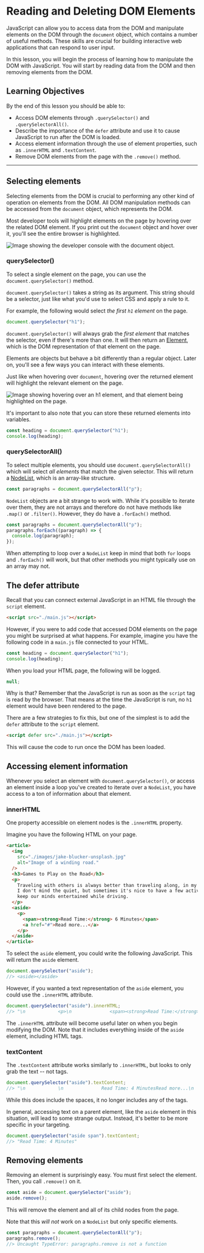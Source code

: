 # Reading and Deleting DOM Elements

JavaScript can allow you to access data from the DOM and manipulate elements on the DOM through the `document` object, which contains a number of useful methods. These skills are crucial for building interactive web applications that can respond to user input.

In this lesson, you will begin the process of learning how to manipulate the DOM with JavaScript. You will start by reading data from the DOM and then removing elements from the DOM.

## Learning Objectives

By the end of this lesson you should be able to:

- Access DOM elements through `.querySelector()` and `.querySelectorAll()`.
- Describe the importance of the `defer` attribute and use it to cause JavaScript to run after the DOM is loaded.
- Access element information through the use of element properties, such as `.innerHTML` and `.textContent`.
- Remove DOM elements from the page with the `.remove()` method.

---

## Selecting elements

Selecting elements from the DOM is crucial to performing any other kind of operation on elements from the DOM. All DOM manipulation methods can be accessed from the `document` object, which represents the DOM.

Most developer tools will highlight elements on the page by hovering over the related DOM element. If you print out the `document` object and hover over it, you'll see the entire browser is highlighted.

![Image showing the developer console with the document object.](./assets/hovering-over-document.png)

### querySelector()

To select a single element on the page, you can use the `document.querySelector()` method.

`document.querySelector()` takes a string as its argument. This string should be a selector, just like what you'd use to select CSS and apply a rule to it.

For example, the following would select _the first `h1` element_ on the page.

```js
document.querySelector("h1");
```

`document.querySelector()` will always grab the _first element_ that matches the selector, even if there's more than one. It will then return an [Element](https://developer.mozilla.org/en-US/docs/Web/API/Element), which is the DOM representation of that element on the page.

Elements are objects but behave a bit differently than a regular object. Later on, you'll see a few ways you can interact with these elements.

Just like when hovering over `document`, hovering over the returned element will highlight the relevant element on the page.

![Image showing hovering over an h1 element, and that element being highlighted on the page.](./assets/hovering-over-h1.png)

It's important to also note that you can store these returned elements into variables.

```js
const heading = document.querySelector("h1");
console.log(heading);
```

### querySelectorAll()

To select multiple elements, you should use `document.querySelectorAll()` which will select _all elements_ that match the given selector. This will return a [NodeList](https://developer.mozilla.org/en-US/docs/Web/API/NodeList), which is an array-like structure.

```js
const paragraphs = document.querySelectorAll("p");
```

`NodeList` objects are a bit strange to work with. While it's possible to iterate over them, they are not arrays and therefore do not have methods like `.map()` or `.filter()`. However, they do have a `.forEach()` method.

```js
const paragraphs = document.querySelectorAll("p");
paragraphs.forEach((paragraph) => {
  console.log(paragraph);
});
```

When attempting to loop over a `NodeList` keep in mind that both `for` loops and `.forEach()` will work, but that other methods you might typically use on an array may not.

## The defer attribute

Recall that you can connect external JavaScript in an HTML file through the `script` element.

```html
<script src="./main.js"></script>
```

However, if you were to add code that accessed DOM elements on the page you might be surprised at what happens. For example, imagine you have the following code in a `main.js` file connected to your HTML.

```js
const heading = document.querySelector("h1");
console.log(heading);
```

When you load your HTML page, the following will be logged.

```js
null;
```

Why is that? Remember that the JavaScript is run as soon as the `script` tag is read by the browser. That means at the time the JavaScript is run, no `h1` element would have been rendered to the page.

There are a few strategies to fix this, but one of the simplest is to add the `defer` attribute to the `script` element.

```html
<script defer src="./main.js"></script>
```

This will cause the code to run once the DOM has been loaded.

## Accessing element information

Whenever you select an element with `document.querySelector()`, or access an element inside a loop you've created to iterate over a `NodeList`, you have access to a ton of information about that element.

### innerHTML

One property accessible on element nodes is the `.innerHTML` property.

Imagine you have the following HTML on your page.

```html
<article>
  <img
    src="./images/jake-blucker-unsplash.jpg"
    alt="Image of a winding road."
  />
  <h3>Games to Play on the Road</h3>
  <p>
    Traveling with others is always better than traveling along, in my opinion.
    I don't mind the quiet, but sometimes it's nice to have a few activities to
    keep our minds entertained while driving.
  </p>
  <aside>
    <p>
      <span><strong>Read Time:</strong> 6 Minutes</span>
      <a href="#">Read more...</a>
    </p>
  </aside>
</article>
```

To select the `aside` element, you could write the following JavaScript. This will return the `aside` element.

```js
document.querySelector("aside");
//> <aside></aside>
```

However, if you wanted a text representation of the `aside` element, you could use the `.innerHTML` attribute.

```js
document.querySelector("aside").innerHTML;
//> "\n            <p>\n              <span><strong>Read Time:</strong> 4 Minutes</span><a href=\"#\">Read more...</a>\n            </p>\n          "
```

The `.innerHTML` attribute will become useful later on when you begin modifying the DOM. Note that it includes everything inside of the `aside` element, including HTML tags.

### textContent

The `.textContent` attribute works similarly to `.innerHTML`, but looks to only grab the text -- not tags.

```js
document.querySelector("aside").textContent;
//> "\n            \n              Read Time: 4 MinutesRead more...\n            \n          "
```

While this does include the spaces, it no longer includes any of the tags.

In general, accessing text on a parent element, like the `aside` element in this situation, will lead to some strange output. Instead, it's better to be more specific in your targeting.

```js
document.querySelector("aside span").textContent;
//> "Read Time: 4 Minutes"
```

## Removing elements

Removing an element is surprisingly easy. You must first select the element. Then, you call `.remove()` on it.

```js
const aside = document.querySelector("aside");
aside.remove();
```

This will remove the element and all of its child nodes from the page.

Note that this _will not_ work on a `NodeList` but only specific elements.

```js
const paragraphs = document.querySelectorAll("p");
paragraphs.remove();
//> Uncaught TypeError: paragraphs.remove is not a function
```
